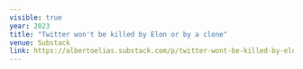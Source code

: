 ```yaml
---
visible: true
year: 2023
title: "Twitter won't be killed by Elon or by a clone"
venue: Substack
link: https://albertoelias.substack.com/p/twitter-wont-be-killed-by-elon-or
---
```

